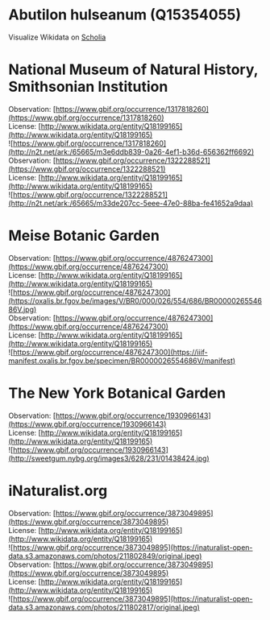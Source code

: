 
Abutilon hulseanum (Q15354055)
==============================
  
Visualize Wikidata on [Scholia](https://scholia.toolforge.org/taxon/Q15354055)
# National Museum of Natural History, Smithsonian Institution
  
Observation: [https://www.gbif.org/occurrence/1317818260](https://www.gbif.org/occurrence/1317818260)  
License: [http://www.wikidata.org/entity/Q18199165](http://www.wikidata.org/entity/Q18199165)  
![https://www.gbif.org/occurrence/1317818260](http://n2t.net/ark:/65665/m3e6ddb839-0a26-4ef1-b36d-656362ff6692)  
Observation: [https://www.gbif.org/occurrence/1322288521](https://www.gbif.org/occurrence/1322288521)  
License: [http://www.wikidata.org/entity/Q18199165](http://www.wikidata.org/entity/Q18199165)  
![https://www.gbif.org/occurrence/1322288521](http://n2t.net/ark:/65665/m33de207cc-5eee-47e0-88ba-fe41652a9daa)
# Meise Botanic Garden
  
Observation: [https://www.gbif.org/occurrence/4876247300](https://www.gbif.org/occurrence/4876247300)  
License: [http://www.wikidata.org/entity/Q18199165](http://www.wikidata.org/entity/Q18199165)  
![https://www.gbif.org/occurrence/4876247300](https://oxalis.br.fgov.be/images/V/BR0/000/026/554/686/BR0000026554686V.jpg)  
Observation: [https://www.gbif.org/occurrence/4876247300](https://www.gbif.org/occurrence/4876247300)  
License: [http://www.wikidata.org/entity/Q18199165](http://www.wikidata.org/entity/Q18199165)  
![https://www.gbif.org/occurrence/4876247300](https://iiif-manifest.oxalis.br.fgov.be/specimen/BR0000026554686V/manifest)
# The New York Botanical Garden
  
Observation: [https://www.gbif.org/occurrence/1930966143](https://www.gbif.org/occurrence/1930966143)  
License: [http://www.wikidata.org/entity/Q18199165](http://www.wikidata.org/entity/Q18199165)  
![https://www.gbif.org/occurrence/1930966143](http://sweetgum.nybg.org/images3/628/231/01438424.jpg)
# iNaturalist.org
  
Observation: [https://www.gbif.org/occurrence/3873049895](https://www.gbif.org/occurrence/3873049895)  
License: [http://www.wikidata.org/entity/Q18199165](http://www.wikidata.org/entity/Q18199165)  
![https://www.gbif.org/occurrence/3873049895](https://inaturalist-open-data.s3.amazonaws.com/photos/211802849/original.jpeg)  
Observation: [https://www.gbif.org/occurrence/3873049895](https://www.gbif.org/occurrence/3873049895)  
License: [http://www.wikidata.org/entity/Q18199165](http://www.wikidata.org/entity/Q18199165)  
![https://www.gbif.org/occurrence/3873049895](https://inaturalist-open-data.s3.amazonaws.com/photos/211802817/original.jpeg)
